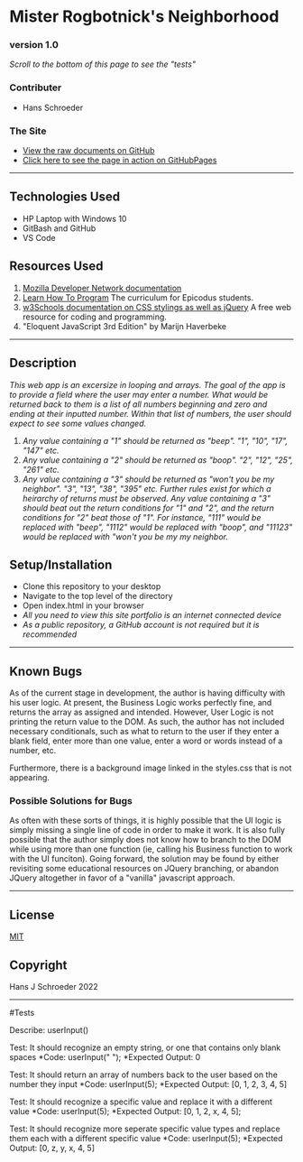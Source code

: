 # __Mister Rogbotnick's Neighborhood__
### version 1.0
_Scroll to the bottom of this page to see the "tests"_

### Contributer
* Hans Schroeder

### The Site
* [View the raw documents on GitHub](https://github.com/hajschroeder/Mister-Rogbotnick)
* [Click here to see the page in action on GitHubPages](https://hajschroeder.github.io/Mister-Rogbotnick/)
---

## Technologies Used
* HP Laptop with Windows 10
* GitBash and GitHub
* VS Code

## Resources Used
1. [Mozilla Developer Network documentation](https://developer.mozilla.org/en-US/) 
1. [Learn How To Program](https://learnhowtoprogram.com) The curriculum for Epicodus students.
1. [w3Schools documentation on CSS stylings as well as jQuery](https://w3schools.com) A free web resource for coding and programming.
1. "Eloquent JavaScript 3rd Edition" by Marijn Haverbeke

---

## Description

_This web app is an excersize in looping and arrays. The goal of the app is to provide a field where the user may enter a number. What would be returned back to them is a list of all numbers beginning and zero and ending at their inputted number. Within that list of numbers, the user should expect to see some values changed._
1. _Any value containing a "1" should be returned as "beep". "1", "10", "17", "147" etc._
1. _Any value containing a "2" should be returned as "boop". "2", "12", "25", "261" etc._
1. _Any value containing a "3" should be returned as "won't you be my neighbor". "3", "13", "38", "395" etc._
_Further rules exist for which a heirarchy of returns must be observed. Any value containing a "3" should beat out the return conditions for "1" and "2", and the return conditions for "2" beat those of "1". For instance, "111" would be replaced with "beep", "1112" would be replaced with "boop", and "11123" would be replaced with "won't you be my my neighbor._


## Setup/Installation
* Clone this repository to your desktop
* Navigate to the top level of the directory
* Open index.html in your browser
* _All you need to view this site portfolio is an internet connected device_
* _As a public repository, a GitHub account is not required but it is recommended_

___

## Known Bugs
As of the current stage in development, the author is having difficulty with his user logic. At present, the Business Logic works perfectly fine, and returns the array as assigned and intended. However, User Logic is not printing the return value to the DOM. As such, the author has not included necessary conditionals, such as what to return to the user if they enter a blank field, enter more than one value, enter a word or words instead of a number, etc. 

Furthermore, there is a background image linked in the styles.css that is not appearing.

### __Possible Solutions for Bugs__
As often with these sorts of things, it is highly possible that the UI logic is simply missing a single line of code in order to make it work. It is also fully possible that the author simply does not know how to branch to the DOM while using more than one function (ie, calling his Business function to work with the UI funciton). Going forward, the solution may be found by either revisiting some educational resources on JQuery branching, or abandon JQuery altogether in favor of a "vanilla" javascript approach. 

---

## License 
[MIT](https://choosealicense.com/licenses/mit/)

## Copyright
Hans J Schroeder 2022


---
#Tests

Describe: userInput()

Test: It should recognize an empty string, or one that contains only blank spaces
*Code: 
userInput("   ");
*Expected Output: 0


Test: It should return an array of numbers back to the user based on the number they input
*Code: 
userInput(5);
*Expected Output: [0, 1, 2, 3, 4, 5]


Test: It should recognize a specific value and replace it with a different value
*Code: 
userInput(5);
*Expected Output: [0, 1, 2, x, 4, 5];

Test: It should recognize more seperate specific value types and replace them each with a different specific value
*Code: 
userInput(5);
*Expected Output: [0, z, y, x, 4, 5]
